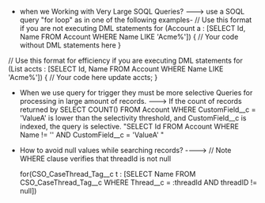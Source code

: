 * when we Working with Very Large SOQL Queries?
---> use a SOQL query "for loop" as in one of the following examples-
 // Use this format if you are not executing DML statements 
  for (Account a : [SELECT Id, Name FROM Account 
                  WHERE Name LIKE 'Acme%']) {
    // Your code without DML statements here
 }

 // Use this format for efficiency if you are executing DML statements 
  for (List<Account> accts : [SELECT Id, Name FROM Account
                            WHERE Name LIKE 'Acme%']) {
    // Your code here
    update accts;
 }

 
 
* When we use query for trigger they must be more selective Queries for processing in large amount of records.
 ---> If the count of records returned by SELECT COUNT() FROM Account WHERE CustomField__c = 'ValueA' is lower than the selectivity   threshold, and CustomField__c is indexed, the query is selective.
 "SELECT Id FROM Account WHERE Name != '' AND CustomField__c = 'ValueA' "


* How to avoid null values while searching records?
 ----> // Note WHERE clause verifies that threadId is not null

   for(CSO_CaseThread_Tag__c t : 
      [SELECT Name FROM CSO_CaseThread_Tag__c 
      WHERE Thread__c = :threadId AND
      threadID != null])
      
      
      
 
